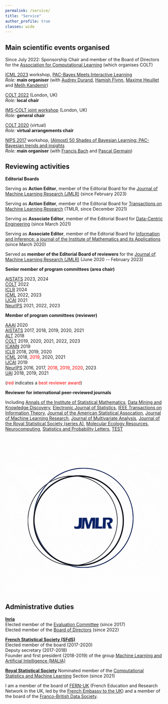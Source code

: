 ```yaml
---
permalink: /service/
title: "Service"
author_profile: true
classes: wide
---
```



## Main scientific events organised

Since July 2022: Sponsorship Chair and member of the Board of Directors for the [Association for Computational Learning](http://learningtheory.org) (which organises COLT)      

[ICML 2023](https://icml.cc/Conferences/2023) workshop, [PAC-Bayes Meets Interactive Learning](https://bguedj.github.io/icml2023-workshop/)      
*Role:* **main organiser** (with [Audrey Durand](https://audur2.ift.ulaval.ca), [Hamish Flynn](https://www.linkedin.com/in/hamishflynn/), [Maxime Heuillet](https://www.linkedin.com/in/maxime-heuillet-955897139/?originalSubdomain=ca) and [Melih Kandemir](https://melihkandemir.github.io))     

[COLT 2022](http://learningtheory.org/colt2022/) (London, UK)     
*Role:* **local chair**

[IMS-COLT joint workshop](https://bguedj.github.io/colt-ims-2022.github.io/) (London, UK)      
*Role:* **general chair**  

[COLT 2020](http://learningtheory.org/colt2020/) (virtual)        
*Role:* **virtual arrangements chair**  

[NIPS 2017](https://nips.cc/Conferences/2017/) workshop, [(Almost) 50 Shades of Bayesian Learning: PAC-Bayesian trends and insights](https://bguedj.github.io/nips2017/)     
*Role:* **main organiser** (with [Francis Bach](https://www.di.ens.fr/~fbach/) and [Pascal Germain](http://www.pascalgermain.info))

## Reviewing activities

**Editorial Boards**

Serving as **Action Editor**, member of the Editorial Board for the [Journal of Machine Learning Research (JMLR)](http://www.jmlr.org) (since February 2023)

Serving as **Action Editor**, member of the Editorial Board for [Transactions on Machine Learning Research](https://jmlr.org/tmlr/editorial-board.html) (TMLR, since December 2021)          

Serving as **Associate Editor**, member of the Editorial Board for [Data-Centric Engineering](https://www.cambridge.org/core/journals/data-centric-engineering) (since March 2021)       

Serving as **Associate Editor**, member of the Editorial Board for [Information and Inference: a journal of the Institute of Mathematics and its Applications](https://academic.oup.com/imaiai) (since March 2020)

Served as **member of the Editorial Board of reviewers** for the [Journal of Machine Learning Research (JMLR)](http://www.jmlr.org) (June 2020 -- February 2023)

**Senior member of program committees (area chair)**

[AISTATS](https://www.aistats.org) 2023, 2024    
[COLT](http://learningtheory.org) 2022       
[ICLR](https://iclr.cc) 2024       
[ICML](https://icml.cc) 2022, 2023       
[IJCAI](https://www.ijcai.org) 2021      
[NeurIPS](https://neurips.cc) 2021, 2022, 2023      

**Member of program committees (reviewer)**

[AAAI](https://www.aaai.org) 2020    
[AISTATS](https://www.aistats.org) 2017, 2018, 2019, 2020, 2021    
[ALT](http://algorithmiclearningtheory.org) 2018     
[COLT](http://learningtheory.org) 2019, 2020, 2021, 2022, 2023    
[ICANN](https://e-nns.org/) 2019     
[ICLR](https://iclr.cc) 2018, 2019, 2020    
[ICML](https://icml.cc) 2018, <span style="color:red">2019</span>, 2020, 2021     
[IJCAI](https://www.ijcai.org) 2019       
[NeurIPS](https://neurips.cc) 2016, 2017, <span style="color:red">2018</span>, <span style="color:red">2019</span>, <span style="color:red">2020</span>, 2023         
[UAI](http://www.auai.org) 2018, 2019, 2021     

(<span style="color:red">red</span> indicates a <span style="color:red">best reviewer award</span>)

**Reviewer for international peer-reviewed journals**

Including [Annals of the Institute of Statistical Mathematics](https://www.springer.com/journal/10463), [Data Mining and Knowledge Discovery](https://www.springer.com/journal/10618), [Electronic Journal of Statistics](https://imstat.org/journals-and-publications/electronic-journal-of-statistics/), [IEEE Transactions on Information Theory](https://ieeexplore.ieee.org/xpl/RecentIssue.jsp?punumber=18), [Journal of the American Statistical Assocation](https://www.tandfonline.com/toc/uasa20/current), [Journal of Machine Learning Research](http://jmlr.org), [Journal of Multivariate Analysis](https://www.journals.elsevier.com/journal-of-multivariate-analysis), [Journal of the Royal Statistical Society (series A)](https://rss.onlinelibrary.wiley.com/journal/1467985X), [Molecular Ecology Resources](https://onlinelibrary.wiley.com/journal/17550998), [Neurocomputing](https://www.journals.elsevier.com/neurocomputing), [Statistics and Probability Letters](https://www.journals.elsevier.com/statistics-and-probability-letters), [TEST](https://www.springer.com/journal/11749)

<!-- <img src="I_Review_JMLR.gif" style="width:72px;height:72px;"> -->
![I review for JMLR](/images/I_Review_JMLR.gif)


## Administrative duties

**[Inria](https://www.inria.fr/)**      
Elected member of the [Evaluation Committee](https://www.inria.fr/en/inria-evaluation-committee) (since 2017)       
Elected member of the [Board of Directors](https://www.inria.fr/en/inrias-board-directors) (since 2022)

**[French Statistical Society (SFdS)](https://www.sfds.asso.fr)**      
Elected member of the board (2017-2020)      
Deputy secretary (2017-2018)      
Founder and first president (2018-2019) of the group [Machine Learning and Artificial Intelligence (MALIA)](https://www.sfds.asso.fr/fr/malia_machine_learning_et_intelligence_artificielle/459-groupe_malia/)

**[Royal Statistical Society](https://rss.org.uk)**
Nominated member of the [Computational Statistics and Machine Learning](https://rss.org.uk/membership/rss-groups-and-committees/sections/statistical-computing/) Section (since 2021)


I am a member of the board of [FERN-UK](https://uk.ambafrance.org/The-board) (French Education and Research Network in the UK, led by the [French Embassy to the UK](https://uk.ambafrance.org/-Science-Tech-)) and a member of the board of the [Franco-British Data Society](https://www.francobritishdatasociety.org).
